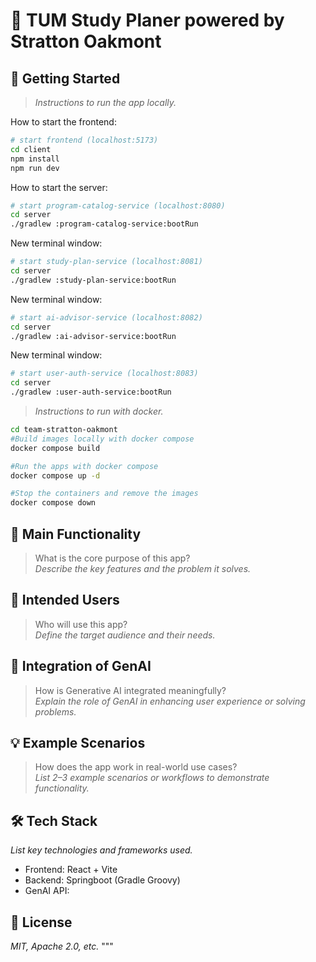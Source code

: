 # 📱 TUM Study Planer powered by Stratton Oakmont

## 🚀 Getting Started

> _Instructions to run the app locally._

How to start the frontend:

```bash
# start frontend (localhost:5173)
cd client
npm install
npm run dev
```

How to start the server:
```bash
# start program-catalog-service (localhost:8080)
cd server
./gradlew :program-catalog-service:bootRun
```

New terminal window:
```bash
# start study-plan-service (localhost:8081)
cd server
./gradlew :study-plan-service:bootRun
```

New terminal window:
```bash
# start ai-advisor-service (localhost:8082)
cd server
./gradlew :ai-advisor-service:bootRun
```

New terminal window:
```bash
# start user-auth-service (localhost:8083)
cd server
./gradlew :user-auth-service:bootRun
```

> _Instructions to run with docker._

```bash
cd team-stratton-oakmont
#Build images locally with docker compose
docker compose build

#Run the apps with docker compose
docker compose up -d

#Stop the containers and remove the images
docker compose down
```

## 🧩 Main Functionality

> What is the core purpose of this app?  
> _Describe the key features and the problem it solves._

## 🎯 Intended Users

> Who will use this app?  
> _Define the target audience and their needs._

## 🤖 Integration of GenAI

> How is Generative AI integrated meaningfully?  
> _Explain the role of GenAI in enhancing user experience or solving problems._

## 💡 Example Scenarios

> How does the app work in real-world use cases?  
> _List 2–3 example scenarios or workflows to demonstrate functionality._

## 🛠 Tech Stack

_List key technologies and frameworks used._

- Frontend: React + Vite
- Backend: Springboot (Gradle Groovy)
- GenAI API:

## 📄 License

_MIT, Apache 2.0, etc._
"""
